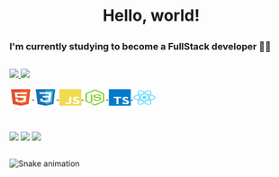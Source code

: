 # <p align="center">Hello, world!</p>

### I'm currently studying to become a  FullStack developer 👩‍🎓

##

<div >
  <a href="https://github.com/KayPina">
  <img height="180em"  src="https://github-readme-stats.vercel.app/api?username=KayPina&show_icons=true&theme=midnight-purple&include_all_commits=true&count_private=true"/>
  <img height="180em"  src="https://github-readme-stats.vercel.app/api/top-langs/?username=KayPina&&layout=compact&hide=shell&theme=midnight-purple"/>
</div>
  
  
<div style="display: inline_block"> <br>
  <img align="center" alt="Kay-HTML" height="30" width="40" src="https://raw.githubusercontent.com/devicons/devicon/master/icons/html5/html5-original.svg">
  <img align="center" alt="Kay-CSS" height="30" width="40" src="https://raw.githubusercontent.com/devicons/devicon/master/icons/css3/css3-original.svg">
  <img align="center" alt="Kay-Js" height="30" width="40" src="https://raw.githubusercontent.com/devicons/devicon/master/icons/javascript/javascript-plain.svg">
  <img align="center" alt="Kay-NODE" height="30" width="40" src="https://raw.githubusercontent.com/devicons/devicon/master/icons/nodejs/nodejs-plain.svg">
  <img align="center" alt="Kay-NODE" height="30" width="40" src="https://raw.githubusercontent.com/devicons/devicon/master/icons/typescript/typescript-plain.svg">
  <img align="center" alt="KAY-React" height="30" width="40" src="https://raw.githubusercontent.com/devicons/devicon/master/icons/react/react-original.svg">
</div>   
  
  ##
  
  <div  align="left"> <br>
  <a href="https://www.linkedin.com/in/kayllane-gomes/" target="_blank"><img src="https://img.shields.io/badge/-LinkedIn-%230077B5?style=for-the-badge&logo=linkedin&logoColor=white" target="_blank"></a>
  <a href="https://twitter.com/KayllanePina" target="_blank"><img src="https://img.shields.io/badge/Twitter-1DA1F2?style=for-the-badge&logo=twitter&logoColor=white" target="_blank"></a>
  <a href = "mailto:pinakayllane@gmail.com"><img src="https://img.shields.io/badge/Gmail-D14836?style=for-the-badge&logo=gmail&logoColor=white" target="_blank"></a>
  </div>
  
  ##
  
  ![Snake animation](https://github.com/KayPina/KayPina/blob/output/github-contribution-grid-snake.svg)
  
